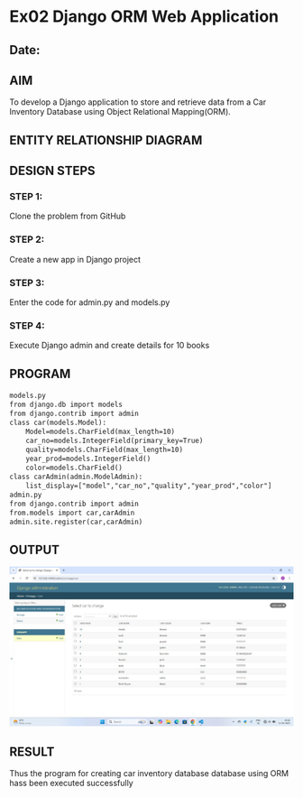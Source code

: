 # Ex02 Django ORM Web Application
## Date: 

## AIM
To develop a Django application to store and retrieve data from a Car Inventory Database using Object Relational Mapping(ORM).

## ENTITY RELATIONSHIP DIAGRAM



## DESIGN STEPS

### STEP 1:
Clone the problem from GitHub

### STEP 2:
Create a new app in Django project

### STEP 3:
Enter the code for admin.py and models.py

### STEP 4:
Execute Django admin and create details for 10 books

## PROGRAM
```
models.py
from django.db import models
from django.contrib import admin
class car(models.Model):
    Model=models.CharField(max_length=10)
    car_no=models.IntegerField(primary_key=True)
    quality=models.CharField(max_length=10)
    year_prod=models.IntegerField()
    color=models.CharField()
class carAdmin(admin.ModelAdmin):
    list_display=["model","car_no","quality","year_prod","color"]
admin.py
from django.contrib import admin
from.models import car,carAdmin
admin.site.register(car,carAdmin)
```

## OUTPUT
![alt text](screenshot(1).jpg)



## RESULT
Thus the program for creating car inventory database database using ORM hass been executed successfully
